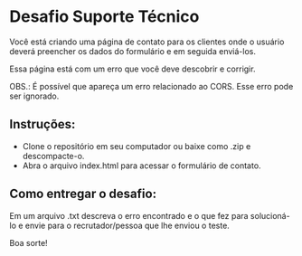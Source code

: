 # Desafio Suporte Técnico 
Você está criando uma página de contato para os clientes onde o usuário deverá preencher os dados do formulário e em seguida enviá-los. 

Essa página está com um erro que você deve descobrir e corrigir.

OBS.: É possível que apareça um erro relacionado ao CORS. Esse erro pode ser ignorado.

## Instruções:
- Clone o repositório em seu computador ou baixe como .zip e descompacte-o.
- Abra o arquivo index.html para acessar o formulário de contato.

## Como entregar o desafio:
Em um arquivo .txt descreva o erro encontrado e o que fez para solucioná-lo e envie para o recrutador/pessoa que lhe enviou o teste.

Boa sorte!

